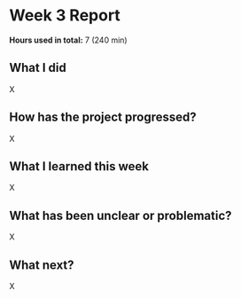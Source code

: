 # Week 3 Report

**Hours used in total:** 7 (240 min)

## What I did

X

## How has the project progressed?

X

## What I learned this week

X

## What has been unclear or problematic?

X

## What next?

X
